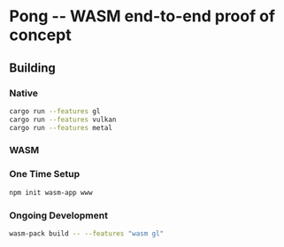 # Pong -- WASM end-to-end proof of concept

## Building

### Native

```bash
cargo run --features gl
cargo run --features vulkan
cargo run --features metal
```

### WASM

### One Time Setup

```bash
npm init wasm-app www
```



### Ongoing Development

```bash
wasm-pack build -- --features "wasm gl"
```
